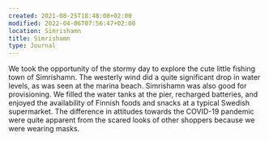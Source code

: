 ```yaml
---
created: 2021-08-25T18:48:08+02:00
modified: 2022-04-06T07:56:47+02:00
location: Simrishamn
title: Simrishamn
type: Journal
---
```

We took the opportunity of the stormy day to explore the cute little fishing town of Simrishamn.
The westerly wind did a quite significant drop in water levels, as was seen at the marina beach.
Simrishamn was also good for provisioning. We filled the water tanks at the pier, recharged batteries, and enjoyed the availability of Finnish foods and snacks at a typical Swedish supermarket. The difference in attitudes towards the COVID-19 pandemic were quite apparent from the scared looks of other shoppers because we were wearing masks.
